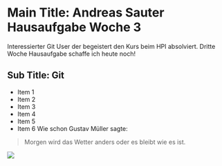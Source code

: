 # Main Title: Andreas Sauter Hausaufgabe Woche 3
Interessierter Git User der begeistert den Kurs beim HPI absolviert. Dritte Woche Hausaufgabe schaffe ich heute noch!
## Sub Title: Git
* Item 1
* Item 2
* Item 3
* Item 4
* Item 5
* Item 6
Wie schon Gustav Müller sagte:
> Morgen wird das Wetter anders
> oder es bleibt wie es ist.
<img src="https://www.google.com/imgres?imgurl=https%3A%2F%2Fcdn02.plentymarkets.com%2Fa9tw0ie30bsh%2Fitem%2Fimages%2F4969%2Ffull%2F-T2eC16VHJIgFHSGN-FlFBSRGID0knQ--60-10.JPG&imgrefurl=https%3A%2F%2Fwww.artunddesign24.de%2Fdisney%2Fjim-shore%2Fdisney-traditions-skulptur-donald-duck-tolle-jim-shore-figur-4032856-neu%2Fa-4969%2F&tbnid=mnYvCgr1ApG8GM&vet=12ahUKEwjgzvqxzafqAhWZtKQKHbbWCd0QMygCegUIARC8AQ..i&docid=a_t66zOM-h_ZgM&w=2246&h=3000&q=donald%20duck%20figuren&client=firefox-b-d&ved=2ahUKEwjgzvqxzafqAhWZtKQKHbbWCd0QMygCegUIARC8AQ"/>

